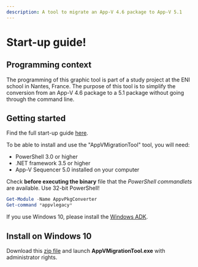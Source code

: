 ```yaml
---
description: A tool to migrate an App-V 4.6 package to App-V 5.1
---
```


# Start-up guide!

## Programming context

The programming of this graphic tool is part of a study project at the ENI school in Nantes, France. The purpose of this tool is to simplify the conversion from an App-V 4.6 package to a 5.1 package without going through the command line.

## Getting started

Find the full start-up guide [here](https://julien-briault.gitbook.io/appvmigrationtool/).

 To be able to install and use the "AppVMigrationTool" tool, you will need:

* PowerShell 3.0 or higher  
* .NET framework 3.5 or higher 
* App-V Sequencer 5.0 installed on your computer

Check **before executing the binary** file that the _PowerShell commandlets_ are available. Use 32-bit PowerShell!

```powershell
Get-Module -Name AppvPkgConverter
Get-command *appvlegacy*
```

If you use Windows 10, please install the [Windows ADK](https://docs.microsoft.com/en-us/windows-hardware/get-started/adk-install).

## Install on Windows 10

Download this [zip file](https://github.com/julienbriault/AppVMigrationTool/releases/download/0.0.4/AppVMigrationTool.zip) and launch **AppVMigrationTool.exe** with administrator rights.



